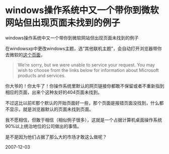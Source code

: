 # windows操作系统中又一个带你到微软网站但出现页面未找到的例子

windows操作系统中又一个带你到微软网站但出现页面未找到的例子


在windowsxp中更改windows主题，选“其他联机主题”，会自动打开浏览器带你去微软的[这个页面](http://www.microsoft.com/library/errorpages/smarterror.aspx/404?aspxerrorpath=/windows/plus/screensavers.aspx)，

> We’re sorry, but we were unable to service your request. You may wish to choose from the links below for information about Microsoft products and services.

你大爷的！你太牛了！你操作系统里默认的网页链接你都敢不保留或者不重新指到相应的页面，出来个这种友好的404页面未找到。

不过这比以前IE那个默认的开始页面好一些，那个页面是报错页面没找到，什么都不显示，就是浏览器默认的页面未找到页面。

我不愿相信，但敢于相信（相似例子很多），这就是一个占据计算机桌面操作系统90%以上统治地位的公司做出的事情。

是不是因为他们占据了那么大的市场才敢这么做呢？



2007-12-03